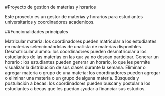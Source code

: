 #Proyecto de gestion de materias y horarios

Este proyecto es un gestor de materias y horarios para estudiantes universitarios y coordinadores academicos.

##Funcionalidades principales

Matricular materia: los coordinadores pueden matricular a los estudiantes en materias seleccionándolas de una lista de materias disponibles.
Desmatricular alumno: los coordinadores pueden desmatricular a los estudiantes de las materias en las que ya no desean participar.
Generar un horario : los estudiantes pueden generar un horario, lo que les permite visualizar la distribución de sus clases durante la semana.
Eliminar o agregar materia o grupo de una materia: los coordinadores pueden agregar o eliminar una materia o un grupo de alguna materia.
Búsqueda y postulación a becas: los coordinadores pueden buscar y postular a los estudiantes a becas que les puedan ayudar a financiar sus estudios.
